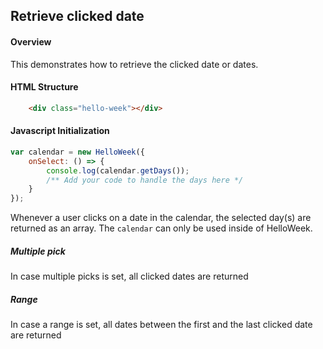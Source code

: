 ## Retrieve clicked date

#### Overview
This demonstrates how to retrieve the clicked date or dates.

#### HTML Structure
```html
    <div class="hello-week"></div>
```

#### Javascript Initialization
```js
var calendar = new HelloWeek({
    onSelect: () => {
        console.log(calendar.getDays());
        /** Add your code to handle the days here */
    }
});
```

Whenever a user clicks on a date in the calendar, the selected day(s) are returned as an array. The
`calendar` can only be used inside of HelloWeek.

##### Multiple pick
In case multiple picks is set, all clicked dates are returned

##### Range
In case a range is set, all dates between the first and the last clicked date are returned
